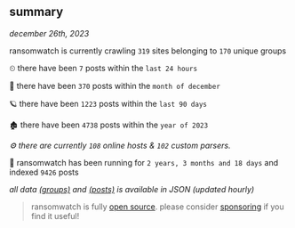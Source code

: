 
## summary
_december 26th, 2023_

ransomwatch is currently crawling `319` sites belonging to `170` unique groups

⏲ there have been `7` posts within the `last 24 hours`

🦈 there have been `370` posts within the `month of december`

🪐 there have been `1223` posts within the `last 90 days`

🏚 there have been `4738` posts within the `year of 2023`

_⚙️ there are currently `108` online hosts & `102` custom parsers._

🦕 ransomwatch has been running for `2 years, 3 months and 18 days` and indexed `9426` posts

_all data  [(groups)](http://ransomwhat.telemetry.ltd/groups) and [(posts)](http://ransomwhat.telemetry.ltd/posts) is available in JSON (updated hourly)_

> ransomwatch is fully [open source](https://github.com/joshhighet/ransomwatch#ransomwatch--). please consider [sponsoring](https://github.com/sponsors/joshhighet) if you find it useful!
